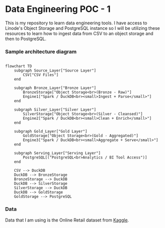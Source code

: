 # Data Engineering POC - 1
This is my repository to learn data engineering tools. I have access to Linode's Object Storage and PostgreSQL instance so I will be utilizing these resources to learn how to ingest data from CSV to an object storage and then to PostgreSQL.

### Sample architecture diagram


```mermaid

flowchart TD
    subgraph Source_Layer["Source Layer"]
        CSV["CSV Files"]
    end

    subgraph Bronze_Layer["Bronze Layer"]
        BronzeStorage["Object Storage<br>(Bronze - Raw)"]
        Engine1["Spark / DuckDB<br><small>Ingest + Parse</small>"]
    end

    subgraph Silver_Layer["Silver Layer"]
        SilverStorage["Object Storage<br>(Silver - Cleansed)"]
        Engine2["Spark / DuckDB<br><small>Clean + Enrich</small>"]
    end

    subgraph Gold_Layer["Gold Layer"]
        GoldStorage["Object Storage<br>(Gold - Aggregated)"]
        Engine3["Spark / DuckDB<br><small>Aggregate + Serve</small>"]
    end

    subgraph Serving_Layer["Serving Layer"]
        PostgreSQL[("PostgreSQL<br>Analytics / BI Tool Access")]
    end

    CSV --> DuckDB
    DuckDB --> BronzeStorage
    BronzeStorage --> DuckDB
    DuckDB --> SilverStorage
    SilverStorage --> DuckDB
    DuckDB --> GoldStorage
    GoldStorage --> PostgreSQL

```

### Data
Data that I am using is the Online Retail dataset from [Kaggle](https://www.kaggle.com/datasets/lakshmi25npathi/online-retail-dataset?select=online_retail_II.xlsx).
